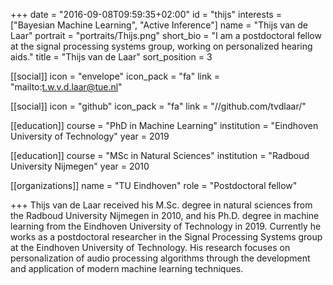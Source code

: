 +++
date = "2016-09-08T09:59:35+02:00"
id = "thijs"
interests = ["Bayesian Machine Learning", "Active Inference"]
name = "Thijs van de Laar"
portrait = "portraits/Thijs.png"
short_bio = "I am a postdoctoral fellow at the signal processing systems group, working on personalized hearing aids."
title = "Thijs van de Laar"
sort_position = 3

[[social]]
    icon = "envelope"
    icon_pack = "fa"
    link = "mailto:t.w.v.d.laar@tue.nl"

[[social]]
    icon = "github"
    icon_pack = "fa"
    link = "//github.com/tvdlaar/"

[[education]]
    course = "PhD in Machine Learning"
    institution = "Eindhoven University of Technology"
    year = 2019

[[education]]
    course = "MSc in Natural Sciences"
    institution = "Radboud University Nijmegen"
    year = 2010

[[organizations]]
    name = "TU Eindhoven"
    role = "Postdoctoral fellow"

+++
Thijs van de Laar received his M.Sc. degree in natural sciences from the Radboud University Nijmegen in 2010, and his Ph.D. degree in machine learning from the Eindhoven University of Technology in 2019. Currently he works as a postdoctoral researcher in the Signal Processing Systems group at the Eindhoven University of Technology. His research focuses on personalization of audio processing algorithms through the development and application of modern machine learning techniques.
